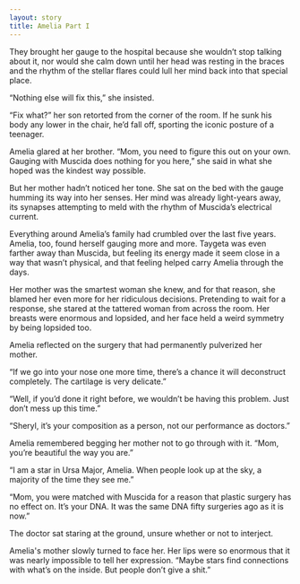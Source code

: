 ```yaml
---
layout: story
title: Amelia Part I
---
```


They brought her gauge to the hospital because she wouldn’t stop talking about it, nor would she calm down until her head was resting in the braces and the rhythm of the stellar flares could lull her mind back into that special place.

“Nothing else will fix this,” she insisted.

“Fix what?” her son retorted from the corner of the room. If he sunk his body any lower in the chair, he’d fall off, sporting the iconic posture of a teenager.

Amelia glared at her brother. “Mom, you need to figure this out on your own. Gauging with Muscida does nothing for you here,” she said in what she hoped was the kindest way possible.

But her mother hadn’t noticed her tone. She sat on the bed with the gauge humming its way into her senses. Her mind was already light-years away, its synapses attempting to meld with the rhythm of Muscida’s electrical current.

Everything around Amelia’s family had crumbled over the last five years. Amelia, too, found herself gauging more and more. Taygeta was even farther away than Muscida, but feeling its energy made it seem close in a way that wasn’t physical, and that feeling helped carry Amelia through the days.

Her mother was the smartest woman she knew, and for that reason, she blamed her even more for her ridiculous decisions. Pretending to wait for a response, she stared at the tattered woman from across the room. Her breasts were enormous and lopsided, and her face held a weird symmetry by being lopsided too.

Amelia reflected on the surgery that had permanently pulverized her mother.

“If we go into your nose one more time, there’s a chance it will deconstruct completely. The cartilage is very delicate.”

“Well, if you’d done it right before, we wouldn’t be having this problem. Just don’t mess up this time.”

“Sheryl, it’s your composition as a person, not our performance as doctors.”

Amelia remembered begging her mother not to go through with it. “Mom, you’re beautiful the way you are.”

“I am a star in Ursa Major, Amelia. When people look up at the sky, a majority of the time they see me.”

“Mom, you were matched with Muscida for a reason that plastic surgery has no effect on. It’s your DNA. It was the same DNA fifty surgeries ago as it is now.”

The doctor sat staring at the ground, unsure whether or not to interject.

Amelia's mother slowly turned to face her. Her lips were so enormous that it was nearly impossible to tell her expression. “Maybe stars find connections with what’s on the inside. But people don’t give a shit.”
